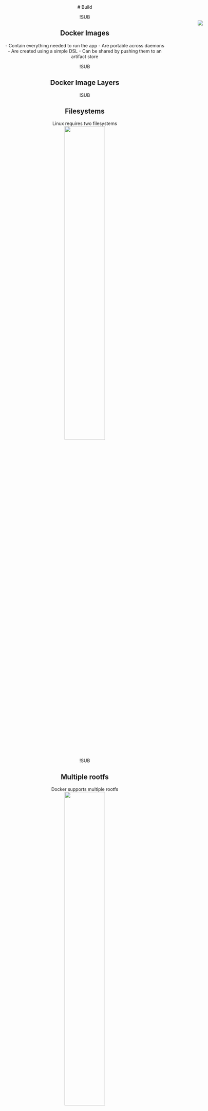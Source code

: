 <!-- .slide: data-background="#6B205E" -->
<center>
# Build

!SUB
## Docker Images

<div style="position: absolute; right: 0; top:100; width: 25%; height: auto;"><img src="img/docker-image.png"/></div>
- Contain everything needed to run the app
- Are portable across daemons
- Are created using a simple DSL
- Can be shared by pushing them to an artifact store

!SUB
## Docker Image Layers

!SUB
## Filesystems
<center>
<p>
		Linux requires two filesystems<br/>
<img src="img/docker-filesystems-generic.png" style="width: 50%; height: 50%;" />
</p>
</center>


!SUB
## Multiple rootfs
<center>
<p>
		Docker supports multiple rootfs<br/>
<img src="img/docker-filesystems-multiroot.png" style="width: 50%; height: 50%;" />
</p>
</center>


!SUB
## Docker Image
<center>
<p>
		Read-only layers are called images<br/>
<img src="img/docker-filesystems-debian.png" style="width: 50%; height: 50%;" />
</p>
</center>


!SUB
## Stacking images
<center>
<p>
		Images can depend on other images, called parents<br/>
<img src="img/docker-filesystems-multilayer.png" style="width: 50%; height: 50%;" />
</p>
</center>


!SUB
## Writable containers
<center>
<p>
		On top of images docker creates writable containers<br/>
<img src="img/docker-filesystems-busyboxrw.png" style="width: 50%; height: 50%;" />
</p>
</center>


!SLIDE <!-- .slide: data-background="#6B205E" -->
<center>
## Exercise
<br>
#Building an image</h1>

!SUB
# Build the application
```bash
$ docker run -ti google/golang bash
root@1cb333018404:/go#
# Now we're inside the container!

# Build the application
root@1cb333018404:/go# go get github.com/simonvanderveldt/go-hello-world-http

# Exit the container
root@1cb333018404:/go# exit
# Now we're outside the container again
```

!SUB
# Layers advantage: track what's changed
```bash
# Show the last container that was created
$ docker ps -l
CONTAINER ID        IMAGE               COMMAND             CREATED             STATUS                      PORTS               NAMES
1cb333018404        golang              "bash"              3 minutes ago       Exited (0) 13 seconds ago                       clever_fermi

# Show our changes
$ docker d diff <CONTAINER ID>
C /go
C /go/bin
A /go/bin/go-hello-world-http
C /go/src
A /go/src/github.com
A /go/src/github.com/simonvanderveldt
A /go/src/github.com/simonvanderveldt/go-hello-world-http
A /go/src/github.com/simonvanderveldt/go-hello-world-http/.git
...
```

!SUB
# Create the image
```bash
# Now create an image from our container
$ docker commit <CONTAINER ID> go-hello-world-http
sha256:34d091010050c9e94de643af60b4196dc132ad6f20825d779ab70bccf1f732b0

# Verify the image was created
$ docker images
REPOSITORY                           TAG                 IMAGE ID            CREATED             SIZE
go-hello-world-http                  latest              34d091010050        14 seconds ago      675.4 MB
```

!SUB
# Create a container from the image
```bash
$ docker run -d -p 80:80 go-hello-world-http /go/bin/go-hello-world-http

# Check that the container is running
$ docker ps
CONTAINER ID        IMAGE                 COMMAND                  CREATED              STATUS              PORTS                NAMES
491462e89e35        go-hello-world-http   "/go/bin/go-hello-wor"   About a minute ago   Up About a minute   0.0.0.0:80->80/tcp   admiring_spence

# Check if the application works
$ curl 192.168.99.100
> Hello, world!
```

!SUB
# Cleanup
```bash
# Stop the container
$ docker stop <CONTAINER ID>

# Check that the container is no longer running
$ docker ps
CONTAINER ID        IMAGE               COMMAND             CREATED             STATUS              PORTS               NAMES
```

!SUB
# Proper cleanup
Stopped containers are not automatically removed!

```bash
# Check that the container actually still exists
$ docker ps -a
CONTAINER ID        IMAGE                 COMMAND                  CREATED              STATUS              PORTS                NAMES
491462e89e35        go-hello-world-http   "/go/bin/go-hello-wor"   About a minute ago   Up About a minute   0.0.0.0:80->80/tcp   admiring_spence

# Remove the container
$ docker rm <CONTAINER ID>

# Check that the container no longer exists
$ docker ps -a
CONTAINER ID        IMAGE               COMMAND             CREATED             STATUS                    PORTS               NAMES
```

!SUB
# Check
What have we done thus far?

What can we improve? <!-- .element: class="fragment" -->


!SLIDE
<!-- .slide: data-background="#6B205E" -->
<center>
# Dockerfile

!SUB
## Dockerfile

<p>Simple format</p>

```
# Comment
INSTRUCTION arguments
```

<p style="clear: both;"><br/>See <a href="https://docs.docker.com/engine/reference/builder/">https://docs.docker.com/engine/reference/builder/</a></p>

!SUB
## Instructions
- FROM
- COPY
- RUN
- CMD
- EXPOSE
- ENV
- And more

!SUB
## FROM
- Syntax: `FROM <image>:<tag>`
- Sets the base image for this image
- FROM must be the first non-comment instruction in the Dockerfile

!SUB
## COPY
- Syntax:
  - `COPY <source> <destination>`
  - `COPY ["<source>", "<destination>"]`
- Copies files from the local machine into the image

!SUB
## RUN
- Syntax: `RUN <command>`
- Runs the specified command, and commits the result to the image
- RUN can be used multiple times

!SUB
## CMD
- Syntax:
  - `CMD command param1 param2`
  - `CMD ["executable", "param1", "param2"]`
- Provides defaults when executing a container
- CMD can only be used *one* time

!SUB
## EXPOSE
- Syntax: `EXPOSE <port>`
- Defines which ports to expose

!SUB
## ENV
- Syntax: `<key> <value>`
- Sets environment variables in the image


!SLIDE
<!-- .slide: data-background="#6B205E" -->
<center>
## Exercise
<br>
# Building an image using a Dockerfile

!SUB
## Dockerfile

`go-hello-world-http-v2/Dockerfile`
```dockerfile
FROM golang

RUN go get github.com/simonvanderveldt/go-hello-world-http
```

!SUB
# Build and run the image
```bash
$ docker build -t go-hello-world-http .
Sending build context to Docker daemon 2.048 kB
Step 1 : FROM golang
 ---> 002b233310bb
Step 2 : RUN go get github.com/simonvanderveldt/go-hello-world-http
 ---> Running in 1c4e7bf0833e
 ---> 8db642e96eed
Removing intermediate container 1c4e7bf0833e
Successfully built 8db642e96eed

$ docker run -d -p 80:80 go-hello-world-http /go/bin/go-hello-world-http
8ce667efcb4b2d785b4805987b798130998d65e4c75daa7a60b354e04b314005
```

!SUB
# What can we improve?

!SUB
## Enhanced Dockerfile
```dockerfile
FROM golang

RUN go get github.com/simonvanderveldt/go-hello-world-http

CMD /go/bin/go-hello-world-http
```

!SUB
# Build and run the enhanced image
```
$ docker build -t go-hello-world-http .
Sending build context to Docker daemon 2.048 kB
Step 1 : FROM golang
 ---> 002b233310bb
Step 2 : RUN go get github.com/simonvanderveldt/go-hello-world-http
 ---> Using cache
 ---> 8db642e96eed
Step 3 : CMD /go/bin/go-hello-world-http
 ---> Running in 9c95af1f97f7
 ---> de2c1fef8d39
Removing intermediate container 9c95af1f97f7
Successfully built de2c1fef8d39

$ docker run -d -p 80:80 go-hello-world-http
3f0b7f4f2a92d7165a832c23f2bf3a1b675f18c4ac6c2a4b1e6ccefed310237f
```

!SUB
# What can we improve?
```
docker images | grep go-hello-world-http
> go-hello-world-http latest d31a90b28d50 2 minutes ago 675.3 MB
```

!SUB
# Getting rid of our build-time tools
We don't need/want them during run-time

Solution: 2 images <!-- .element: class="fragment" -->

- Generic builder <!-- .element: class="fragment" -->
- Application <!-- .element: class="fragment" -->

!SUB
## Generic builder
`builder/Dockerfile`
```dockerfile
FROM google/golang

ENV GOPATH /gopath

WORKDIR /gopath

ENTRYPOINT ["go", "build"]

CMD ["."]
```

```
docker build -t builder ./builder
```

!SUB
# Build the application
```bash
git clone https://github.com/simonvanderveldt/go-hello-world-http /home/docker/cd-with-docker/go-hello-world-http-v2/src
docker run --rm --volume /home/docker/cd-with-docker/go-hello-world-http-v2/:/gopath builder go-hello-world-http
```
Build artifact is now available at

`/home/docker/cd-with-docker/go-hello-world-http-v2`

!SUB
# Application
`go-hello-world-http-v2/Dockerfile`
```dockerfile
FROM busybox:ubuntu-14.04

EXPOSE 80

ADD go-hello-world-http /go-hello-world-http

ENTRYPOINT /go-hello-world-http
```
```bash
docker build -t go-hello-world-http-v2 ./go-hello-world-http-v2
docker run -d -p 80:80 --name go-hello-world-http-v2 go-hello-world-http-v2
```

!SUB
# Result
```
docker images | grep hello-world-http-v2
> go-hello-world-http-v2 latest 903b479cd26c 2 minutes ago 11.3 MB
```
